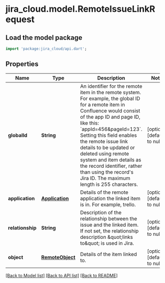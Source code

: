 # jira_cloud.model.RemoteIssueLinkRequest

## Load the model package
```dart
import 'package:jira_cloud/api.dart';
```

## Properties
Name | Type | Description | Notes
------------ | ------------- | ------------- | -------------
**globalId** | **String** | An identifier for the remote item in the remote system. For example, the global ID for a remote item in Confluence would consist of the app ID and page ID, like this: &#x60;appId&#x3D;456&amp;pageId&#x3D;123&#x60;.  Setting this field enables the remote issue link details to be updated or deleted using remote system and item details as the record identifier, rather than using the record&#39;s Jira ID.  The maximum length is 255 characters. | [optional] [default to null]
**application** | [**Application**](Application.md) | Details of the remote application the linked item is in. For example, trello. | [optional] [default to null]
**relationship** | **String** | Description of the relationship between the issue and the linked item. If not set, the relationship description \&quot;links to\&quot; is used in Jira. | [optional] [default to null]
**object** | [**RemoteObject**](RemoteObject.md) | Details of the item linked to. | [optional] [default to null]

[[Back to Model list]](../README.md#documentation-for-models) [[Back to API list]](../README.md#documentation-for-api-endpoints) [[Back to README]](../README.md)


